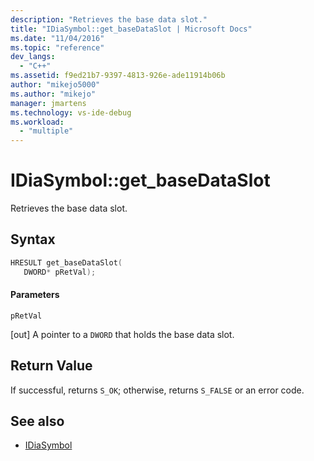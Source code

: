 ```yaml
---
description: "Retrieves the base data slot."
title: "IDiaSymbol::get_baseDataSlot | Microsoft Docs"
ms.date: "11/04/2016"
ms.topic: "reference"
dev_langs:
  - "C++"
ms.assetid: f9ed21b7-9397-4813-926e-ade11914b06b
author: "mikejo5000"
ms.author: "mikejo"
manager: jmartens
ms.technology: vs-ide-debug
ms.workload:
  - "multiple"
---
```

# IDiaSymbol::get_baseDataSlot
Retrieves the base data slot.

## Syntax

```C++
HRESULT get_baseDataSlot(
   DWORD* pRetVal);
```

#### Parameters
 `pRetVal`

[out] A pointer to a `DWORD` that holds the base data slot.

## Return Value
 If successful, returns `S_OK`; otherwise, returns `S_FALSE` or an error code.

## See also
- [IDiaSymbol](../../debugger/debug-interface-access/idiasymbol.md)

